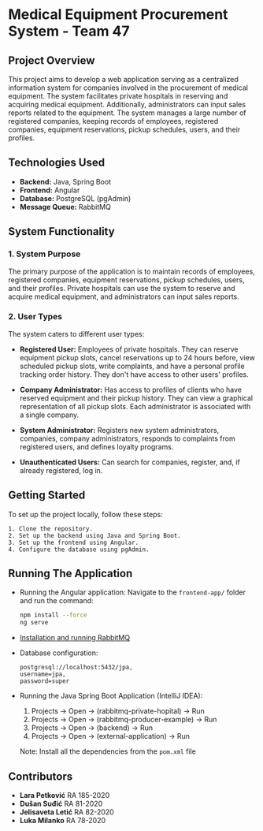 # Medical Equipment Procurement System - Team 47

## Project Overview

This project aims to develop a web application serving as a centralized information system for companies involved in the procurement of medical equipment. The system facilitates private hospitals in reserving and acquiring medical equipment. Additionally, administrators can input sales reports related to the equipment. The system manages a large number of registered companies, keeping records of employees, registered companies, equipment reservations, pickup schedules, users, and their profiles.

## Technologies Used

- **Backend:** Java, Spring Boot
- **Frontend:** Angular
- **Database:** PostgreSQL (pgAdmin)
- **Message Queue:** RabbitMQ

## System Functionality

### 1. System Purpose

The primary purpose of the application is to maintain records of employees, registered companies, equipment reservations, pickup schedules, users, and their profiles. Private hospitals can use the system to reserve and acquire medical equipment, and administrators can input sales reports.

### 2. User Types

The system caters to different user types:

- **Registered User:** Employees of private hospitals. They can reserve equipment pickup slots, cancel reservations up to 24 hours before, view scheduled pickup slots, write complaints, and have a personal profile tracking order history. They don't have access to other users' profiles.

- **Company Administrator:** Has access to profiles of clients who have reserved equipment and their pickup history. They can view a graphical representation of all pickup slots. Each administrator is associated with a single company.

- **System Administrator:** Registers new system administrators, companies, company administrators, responds to complaints from registered users, and defines loyalty programs.

- **Unauthenticated Users:** Can search for companies, register, and, if already registered, log in.

## Getting Started

To set up the project locally, follow these steps:

    1. Clone the repository.
    2. Set up the backend using Java and Spring Boot.
    3. Set up the frontend using Angular.
    4. Configure the database using pgAdmin.

## Running The Application

* Running the Angular application: Navigate to the `frontend-app/` folder and run the command:
    ```bash
    npm install --force
    ng serve
    ```

* [Installation and running RabbitMQ](https://www.youtube.com/watch?v=KhYiaEOrw7Q)

* Database configuration:
    ```
    postgresql://localhost:5432/jpa,
    username=jpa,
    password=super
    ```

* Running the Java Spring Boot Application (IntelliJ IDEA):

    1. Projects -> Open -> (rabbitmq-private-hopital) -> Run
    2. Projects -> Open -> (rabbitmq-producer-example) -> Run
    3. Projects -> Open -> (backend) -> Run
    4. Projects -> Open -> (external-application) -> Run

    Note: Install all the dependencies from the `pom.xml` file


## Contributors

- **Lara Petković** RA 185-2020
- **Dušan Suđić** RA 81-2020
- **Jelisaveta Letić** RA 82-2020
- **Luka Milanko** RA 78-2020

